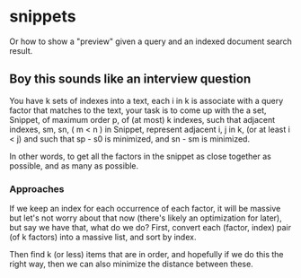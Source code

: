 # snippets

Or how to show a "preview" given a query and an indexed document search result.

## Boy this sounds like an interview question

You have k sets of indexes into a text, each i in k is associate with a query factor that matches to the text, your task is to come up with the a set, Snippet, of maximum order p, of (at most) k indexes, such that adjacent indexes, sm, sn, ( m < n ) in Snippet, represent adjacent i, j in k, (or at least i < j) and such that sp - s0 is minimized, and sn - sm is minimized.

In other words, to get all the factors in the snippet as close together as possible, and as many as possible. 

### Approaches

If we keep an index for each occurrence of each factor, it will be massive but let's not worry about that now (there's likely an optimization for later), but say we have that, what do we do? First, convert each (factor, index) pair (of k factors) into a massive list, and sort by index. 

Then find k (or less) items that are in order, and hopefully if we do this the right way, then we can also minimize the distance between these. 


